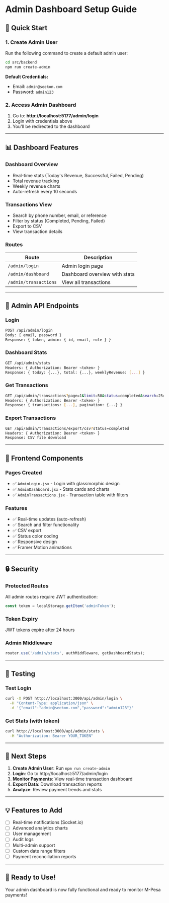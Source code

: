# Admin Dashboard Setup Guide

## 🚀 Quick Start

### 1. Create Admin User

Run the following command to create a default admin user:

```bash
cd src/backend
npm run create-admin
```

**Default Credentials:**
- Email: `admin@seekon.com`
- Password: `admin123`

### 2. Access Admin Dashboard

1. Go to: **http://localhost:5177/admin/login**
2. Login with credentials above
3. You'll be redirected to the dashboard

---

## 📊 Dashboard Features

### Dashboard Overview
- Real-time stats (Today's Revenue, Successful, Failed, Pending)
- Total revenue tracking
- Weekly revenue charts
- Auto-refresh every 10 seconds

### Transactions View
- Search by phone number, email, or reference
- Filter by status (Completed, Pending, Failed)
- Export to CSV
- View transaction details

### Routes

| Route | Description |
|-------|-------------|
| `/admin/login` | Admin login page |
| `/admin/dashboard` | Dashboard overview with stats |
| `/admin/transactions` | View all transactions |

---

## 🔐 Admin API Endpoints

### Login
```bash
POST /api/admin/login
Body: { email, password }
Response: { token, admin: { id, email, role } }
```

### Dashboard Stats
```bash
GET /api/admin/stats
Headers: { Authorization: Bearer <token> }
Response: { today: {...}, total: {...}, weeklyRevenue: [...] }
```

### Get Transactions
```bash
GET /api/admin/transactions?page=1&limit=50&status=completed&search=254
Headers: { Authorization: Bearer <token> }
Response: { transactions: [...], pagination: {...} }
```

### Export Transactions
```bash
GET /api/admin/transactions/export/csv?status=completed
Headers: { Authorization: Bearer <token> }
Response: CSV file download
```

---

## 🎨 Frontend Components

### Pages Created
- ✅ `AdminLogin.jsx` - Login with glassmorphic design
- ✅ `AdminDashboard.jsx` - Stats cards and charts
- ✅ `AdminTransactions.jsx` - Transaction table with filters

### Features
- ✅ Real-time updates (auto-refresh)
- ✅ Search and filter functionality
- ✅ CSV export
- ✅ Status color coding
- ✅ Responsive design
- ✅ Framer Motion animations

---

## 🔒 Security

### Protected Routes
All admin routes require JWT authentication:
```javascript
const token = localStorage.getItem('adminToken');
```

### Token Expiry
JWT tokens expire after 24 hours

### Admin Middleware
```javascript
router.use('/admin/stats', authMiddleware, getDashboardStats);
```

---

## 🧪 Testing

### Test Login
```bash
curl -X POST http://localhost:3000/api/admin/login \
  -H "Content-Type: application/json" \
  -d '{"email":"admin@seekon.com","password":"admin123"}'
```

### Get Stats (with token)
```bash
curl http://localhost:3000/api/admin/stats \
  -H "Authorization: Bearer YOUR_TOKEN"
```

---

## 🎯 Next Steps

1. **Create Admin User**: Run `npm run create-admin`
2. **Login**: Go to http://localhost:5177/admin/login
3. **Monitor Payments**: View real-time transaction dashboard
4. **Export Data**: Download transaction reports
5. **Analyze**: Review payment trends and stats

---

## 💡 Features to Add

- [ ] Real-time notifications (Socket.io)
- [ ] Advanced analytics charts
- [ ] User management
- [ ] Audit logs
- [ ] Multi-admin support
- [ ] Custom date range filters
- [ ] Payment reconciliation reports

---

## 🎉 Ready to Use!

Your admin dashboard is now fully functional and ready to monitor M-Pesa payments!




